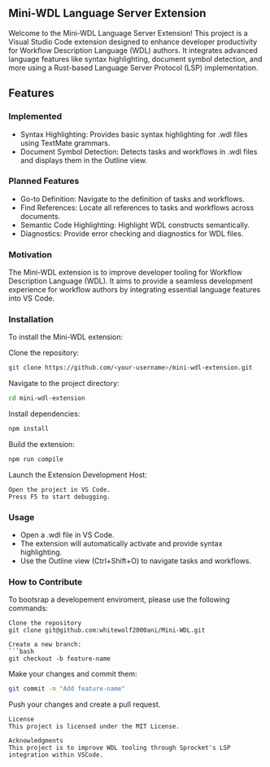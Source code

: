 ## Mini-WDL Language Server Extension

Welcome to the Mini-WDL Language Server Extension! This project is a Visual Studio Code extension designed to enhance developer productivity for Workflow Description Language (WDL) authors. It integrates advanced language features like syntax highlighting, document symbol detection, and more using a Rust-based Language Server Protocol (LSP) implementation.

## Features
### Implemented
- Syntax Highlighting: Provides basic syntax highlighting for .wdl files using TextMate grammars.
- Document Symbol Detection: Detects tasks and workflows in .wdl files and displays them in the Outline view.

### Planned Features
- Go-to Definition: Navigate to the definition of tasks and workflows.
- Find References: Locate all references to tasks and workflows across documents.
- Semantic Code Highlighting: Highlight WDL constructs semantically.
- Diagnostics: Provide error checking and diagnostics for WDL files.

### Motivation
The Mini-WDL extension is to improve developer tooling for Workflow Description Language (WDL). It aims to provide a seamless development experience for workflow authors by integrating essential language features into VS Code.

### Installation
To install the Mini-WDL extension:

Clone the repository:

```bash
git clone https://github.com/<your-username>/mini-wdl-extension.git
```
Navigate to the project directory:
```bash
cd mini-wdl-extension
```
Install dependencies:
```bash
npm install
```

Build the extension:
```bash
npm run compile
```
Launch the Extension Development Host:
```
Open the project in VS Code.
Press F5 to start debugging.
```

### Usage
- Open a .wdl file in VS Code.
- The extension will automatically activate and provide syntax highlighting.
- Use the Outline view (Ctrl+Shift+O) to navigate tasks and workflows.


### How to Contribute
To bootsrap a developement enviroment, please use the following commands:

```
Clone the repository
git clone git@github.com:whitewolf2000ani/Mini-WDL.git

Create a new branch:
```bash
git checkout -b feature-name
```
Make your changes and commit them:
```bash
git commit -m "Add feature-name"
```
Push your changes and create a pull request.
```
License
This project is licensed under the MIT License.

Acknowledgments
This project is to improve WDL tooling through Sprocket's LSP integration within VSCode.

